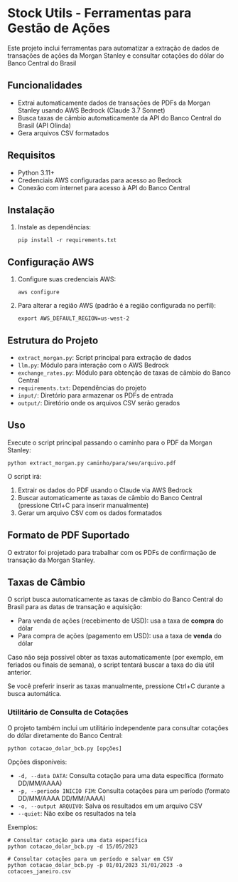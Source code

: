 # Stock Utils - Ferramentas para Gestão de Ações

Este projeto inclui ferramentas para automatizar a extração de dados de transações de ações da Morgan Stanley e consultar cotações do dólar do Banco Central do Brasil

## Funcionalidades

- Extrai automaticamente dados de transações de PDFs da Morgan Stanley usando AWS Bedrock (Claude 3.7 Sonnet)
- Busca taxas de câmbio automaticamente da API do Banco Central do Brasil (API Olinda)
- Gera arquivos CSV formatados

## Requisitos

- Python 3.11+
- Credenciais AWS configuradas para acesso ao Bedrock
- Conexão com internet para acesso à API do Banco Central

## Instalação

1. Instale as dependências:
   ```
   pip install -r requirements.txt
   ```

## Configuração AWS

1. Configure suas credenciais AWS:
   ```
   aws configure
   ```

2. Para alterar a região AWS (padrão é a região configurada no perfil):
   ```
   export AWS_DEFAULT_REGION=us-west-2
   ```

## Estrutura do Projeto

- `extract_morgan.py`: Script principal para extração de dados
- `llm.py`: Módulo para interação com o AWS Bedrock
- `exchange_rates.py`: Módulo para obtenção de taxas de câmbio do Banco Central
- `requirements.txt`: Dependências do projeto
- `input/`: Diretório para armazenar os PDFs de entrada
- `output/`: Diretório onde os arquivos CSV serão gerados

## Uso

Execute o script principal passando o caminho para o PDF da Morgan Stanley:

```
python extract_morgan.py caminho/para/seu/arquivo.pdf
```

O script irá:
1. Extrair os dados do PDF usando o Claude via AWS Bedrock
2. Buscar automaticamente as taxas de câmbio do Banco Central (pressione Ctrl+C para inserir manualmente)
3. Gerar um arquivo CSV com os dados formatados

## Formato de PDF Suportado

O extrator foi projetado para trabalhar com os PDFs de confirmação de transação da Morgan Stanley.

## Taxas de Câmbio

O script busca automaticamente as taxas de câmbio do Banco Central do Brasil para as datas de transação e aquisição:

- Para venda de ações (recebimento de USD): usa a taxa de **compra** do dólar
- Para compra de ações (pagamento em USD): usa a taxa de **venda** do dólar

Caso não seja possível obter as taxas automaticamente (por exemplo, em feriados ou finais de semana), o script tentará buscar a taxa do dia útil anterior.

Se você preferir inserir as taxas manualmente, pressione Ctrl+C durante a busca automática.

### Utilitário de Consulta de Cotações

O projeto também inclui um utilitário independente para consultar cotações do dólar diretamente do Banco Central:

```
python cotacao_dolar_bcb.py [opções]
```

Opções disponíveis:
- `-d, --data DATA`: Consulta cotação para uma data específica (formato DD/MM/AAAA)
- `-p, --periodo INICIO FIM`: Consulta cotações para um período (formato DD/MM/AAAA DD/MM/AAAA)
- `-o, --output ARQUIVO`: Salva os resultados em um arquivo CSV
- `--quiet`: Não exibe os resultados na tela

Exemplos:
```
# Consultar cotação para uma data específica
python cotacao_dolar_bcb.py -d 15/05/2023

# Consultar cotações para um período e salvar em CSV
python cotacao_dolar_bcb.py -p 01/01/2023 31/01/2023 -o cotacoes_janeiro.csv
```

